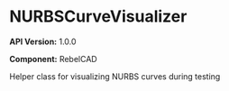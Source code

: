 # NURBSCurveVisualizer

**API Version:** 1.0.0

**Component:** RebelCAD

Helper class for visualizing NURBS curves during testing

